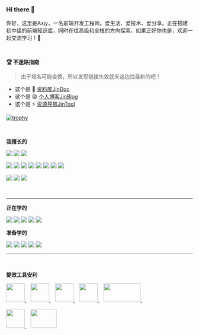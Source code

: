 ### Hi there 👋

你好，这里是Axjy，一名前端开发工程师。爱生活、爱技术、爱分享。正在搭建初中级的前端知识库，同时在往高级和全栈的方向探索，如果正好你也是，欢迎一起交流学习！🧐

<br/>

**🏆 不迷路指南**

> 由于域名可能会换，所以发现链接失效就来这边找最新的吧！

- 这个是 🌱 [资料库JinDoc](https://doc.axjy.info)
- 这个是 😄 [个人博客JinBlog](https://www.axjy.info)
- 这个是 ⚡ [资源导航JinTool](https://olivivian.gitee.io/nav/#)

[![trophy](https://github-profile-trophy.vercel.app/?username=ryo-ma&row=1&column=6&margin-w=15)](https://www.axjy.info)


<br/>

**我擅长的**

<a target="_blank" href="https://developer.mozilla.org/zh-CN/docs/Learn/HTML/Introduction_to_HTML">![](https://img.shields.io/badge/-HTML5-E34F26?style=flat-square&logo=html5&logoColor=white)</a>
<a target="_blank" href="https://developer.mozilla.org/zh-CN/docs/Learn/CSS/First_steps">![](https://img.shields.io/badge/-CSS3-1572B6?style=flat-square&logo=css3)</a>
<a target="_blank" href="https://developer.mozilla.org/zh-CN/docs/Learn/JavaScript/First_steps">![](https://img.shields.io/badge/-JavaScript-brightgreen?style=flat-square&logo=javascript)</a>

<a target="_blank" href="https://v2.cn.vuejs.org/index.html">![](https://img.shields.io/badge/-Vue全家桶-42b983)</a>
<a target="_blank" href="https://element.eleme.io/#/zh-CN">![](https://img.shields.io/badge/-ElementUI-409eff)</a>
<a target="_blank" href="https://developers.weixin.qq.com/miniprogram/dev/framework/">![](https://img.shields.io/badge/-微信小程序-green)</a>
<a target="_blank" href="https://vant-contrib.gitee.io/vant-weapp/#/home">![](https://img.shields.io/badge/-vantWeapp-yellowgreen)</a>
<a target="_blank" href="https://uniapp.dcloud.net.cn/">![](https://img.shields.io/badge/-uniApp-yellow)</a>
<a target="_blank" href="https://www.sass.hk/">![](https://img.shields.io/badge/-Sass-orange)</a>
<a target="_blank" href="https://less.bootcss.com/">![](https://img.shields.io/badge/-Less-FF99CC)</a>
<a target="_blank" href="https://echarts.apache.org/zh/index.html">![](https://img.shields.io/badge/-Echart-CC99FF)</a>


<a target="_blank" href="https://www.w3school.com.cn/jquery/index.asp">![](https://img.shields.io/badge/-Jquery-lightgrey)</a>
<a target="_blank" href="https://www.bootcss.com/">![](https://img.shields.io/badge/-Bootstraps-lightgrey)</a>
<a target="_blank" href="https://www.axjy.info">![](https://img.shields.io/badge/-Layui-lightgrey)</a>

<br/>

------

**正在学的**

<a target="_blank" href="https://react.docschina.org/">![](https://img.shields.io/badge/-React-555555?style=flat-square&logo=react)</a>
<a target="_blank" href="https://www.tslang.cn/index.html">![](https://img.shields.io/badge/-Typescript-red)</a>
<a target="_blank" href="https://blog.redis.com.cn/doc/">![](https://img.shields.io/badge/-Nginx-blue)</a>
<a target="_blank" href="https://docs.docker.com/">![](https://img.shields.io/badge/-Docker-66CC99)</a>
<a target="_blank" href="https://www.nodeapp.cn/">![](https://img.shields.io/badge/-NodeJs-blueviolet)</a>

**准备学的**

<a target="_blank" href="https://www.mysqlzh.com/">![](https://img.shields.io/badge/-MySQL-663300)</a>
<a target="_blank" href="https://www.axjy.info">![](https://img.shields.io/badge/-服务器-669999)</a>
<a target="_blank" href="https://www.axjy.info">![](https://img.shields.io/badge/-DevOps-666699)</a>
<a target="_blank" href="https://www.reactnative.cn/">![](https://img.shields.io/badge/-ReactNative-666600)</a>
<a target="_blank" href="https://www.axjy.info">![](https://img.shields.io/badge/-Axure-663333)</a>

------

<br/>



**提效工具安利**

<a target="_blank" href="https://www.jetbrains.com.cn/webstorm/">
  <img src='https://imgstorage-1313684358.cos.ap-nanjing.myqcloud.com/Typora/slogo/WS.png' style="width:50px;height:50px">
</a>&nbsp&nbsp
<a target="_blank" href="https://code.visualstudio.com/">
  <img src='https://imgstorage-1313684358.cos.ap-nanjing.myqcloud.com/Typora/slogo/VS.png' style="width:50px;height:50px">
</a>&nbsp&nbsp
<a target="_blank" href="https://www.typoraio.cn/">
  <img src='https://imgstorage-1313684358.cos.ap-nanjing.myqcloud.com/Typora/slogo/Typora.png' style="width:50px;height:50px">
</a>&nbsp&nbsp
<a target="_blank" href="https://molunerfinn.com/PicGo/">
  <img src='https://imgstorage-1313684358.cos.ap-nanjing.myqcloud.com/Typora/slogo/PicGo.png' style="width:50px;height:50px">
</a>&nbsp&nbsp
<a target="_blank" href="https://www.u.tools/">
  <img src='https://imgstorage-1313684358.cos.ap-nanjing.myqcloud.com/Typora/slogo/uTool.png' style="width:100px;height:50px">
</a>&nbsp&nbsp

<br/>
<br/>

<a target="_blank" href="https://github.com/zxlie/FeHelper">
  <img src='https://imgstorage-1313684358.cos.ap-nanjing.myqcloud.com/Typora/slogo/FeHelper.png' style="width:50px;height:50px">
</a>&nbsp&nbsp
<a target="_blank" href="https://www.xshell.com/zh/xftp/">
  <img src='https://imgstorage-1313684358.cos.ap-nanjing.myqcloud.com/Typora/slogo/xftp2.png' style="width:70px;height:50px">
</a>



<!--
**olivivian/olivivian** is a ✨ _special_ ✨ repository because its `README.md` (this file) appears on your GitHub profile.

Here are some ideas to get you started:

- 🔭 I’m currently working on ...
- 🌱 I’m currently learning ...
- 👯 I’m looking to collaborate on ...
- 🤔 I’m looking for help with ...
- 💬 Ask me about ...
- 📫 How to reach me: ...
- 😄 Pronouns: ...
- ⚡ Fun fact: ...
-->
